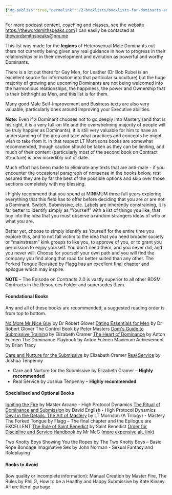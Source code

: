 ```yaml
---
{"dg-publish":true,"permalink":"/2-booklists/booklists-for-dominants-and-masters/"}
---
```



For more podcast content, coaching and classes, see the website https://thewordsmithspeaks.com
I can easily be contacted at thewordsmithspeaks@pm.me

This list was made for the **legions** of Heterosexual Male Dominants out there not currently being given any real guidance in how to progress in their relationships or in their development and evolution as powerful and worthy Dominants.

There is a lot out there for Gay Men, for Leather (Dr Bob Rubel is an excellent source for information into that particular subculture) but the huge majority of growing and upcoming Dominants are not being welcomed into the harmonious relationships, the happiness, the power and Ownership that is their birthright as Men, and this list is for them.

Many good Male Self-Improvement and Business texts are also very valuable, particularly ones around improving your Executive abilities.

**Note:** Even if a Dominant chooses not to go deeply into Mastery (and that is his right, it is a very full-on life and the overwhelming majority of people will be truly happier as Dominants), it is still very valuable for him to have an understanding of the area and take what practices and concepts he might wish to take from it. In that respect LT Morrisons books are somewhat recommended, though caution should be taken as they can be limiting, and much of their content (particularly most of the second book on Contract Structure) is now incredibly out of date.

Much effort has been made to eliminate any texts that are anti-male - if you encounter the occasional paragraph of nonsense in the books below, rest assured they are by far the best of the possible options and skip over those sections completely with my blessing.

I highly recommend that you spend at MINIMUM three full years exploring everything that this field has to offer before deciding that you are or are not a Dominant, Switch, Submissive, etc. Labels are inherently constraining, it is far better to identify simply as “Yourself” with a list of things you like, that buy into the idea that you must observe a random strangers ideas of who or what you are.

Better yet, choose to simply identify as Yourself for the entire time you explore this, and to not fall victim to the idea that you need broader society or “mainstream” kink groups to like you, to approve of you, or to grant you permission to enjoy yourself. You don’t need them, and you never did, and you never will. Choose for yourself your own path and you will find the company you find along that road far better suited than any other. The Forked Tongue Revisited by Flagg has an excellent final chapter and epilogue which may inspire.

**NOTE** – The Episode on Contracts 2.0 is vastly superior to all other BDSM Contracts in the Resources Folder and supersedes them.

#### Foundational Books

Any and all of these books are recommended, a suggested reading order is from top to bottom.

[No More Mr Nice Guy](https://amzn.to/33H1KDz) by Dr Robert Glover
[Dating Essentials for Men](https://amzn.to/2UMCkCI) by Dr Robert Glover
The Control Book by Peter Masters
[Dom's Guide to Submissive Training](https://amzn.to/35In3Xd) by Elizabeth Cramer
[The Heart of Dominance](https://amzn.to/32rY6Nw) by Anton Fulmen
The Dominance Playbook by Anton Fulmen
Maximum Achievement by Brian Tracy

[Care and Nurture for the Submissive](https://amzn.to/2J0wnMy) by Elizabeth Cramer
[Real Service](https://amzn.to/2oIfwHo) by Joshua Tenpenny






- Care and Nurture for the Submissive by Elizabeth Cramer – **Highly recommended**
- Real Service by Joshua Tenpenny – **Highly recommended**

#### Specialised and Optional Books

[Igniting the Fire](https://amzn.to/2J3mzBo) by Master Arcane - High Protocol Dynamics
[The Ritual of Dominance and Submission](https://amzn.to/32qyctB) by David English - High Protocol Dynamics
[Devil in the Details: The Art of Mastery](https://amzn.to/35LJx9C) by LT Morrison (A Trilogy) - Mastery
The Forked Tongue by Flagg – The final chapter and the Epilogue are EXCELLENT
[The Rule of Saint Benedict](https://amzn.to/39LjYqb) by Saint Benedict
[Order for Discipline and Service Handbook](http://www.lulu.com/au/en/shop/order-for-discipline-and-service/order-for-discipline-and-service-handbook/paperback/product-5380059.html) by Mr McG ([more expensive alt. link](https://amzn.to/2J0h9Xz))

Two Knotty Boys Showing You the Ropes by The Two Knotty Boys – Basic Rope Bondage
Imaginative Sex by John Norman - Sexual Fantasy and Roleplaying

#### Books to Avoid 

(low quality or incomplete information): Manual Creation by Master Fire, The Rules by Phil G, How to be a Healthy and Happy Submissive by Kate Kinsey. All are literal garbage.
